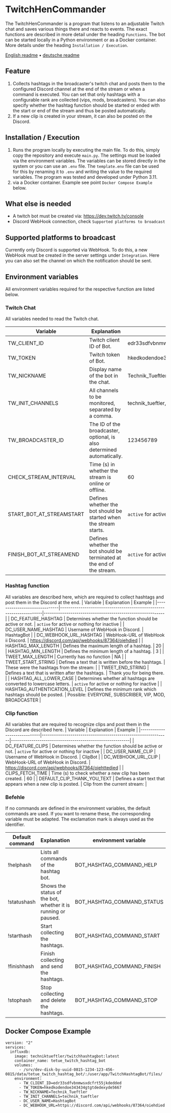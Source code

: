 # TwitchHenCommander
The TwitchHenCommander is a program that listens to an adjustable Twitch chat and saves various things there and reacts to events. The exact functions are described in more detail under the heading `Functions`. The bot can be started locally in a Python environment or as a Docker container. More details under the heading `Installation / Execution`.

[English readme](https://github.com/Technik-Tueftler/TwitchHenCommander/blob/main/README.md)
 • [deutsche readme](https://github.com/Technik-Tueftler/TwitchHenCommander/blob/main/README.de.md)

## Feature
1. Collects hashtags in the broadcaster's twitch chat and posts them to the configured Discord channel at the end of the stream or when a command is executed. You can set that only hashtags with a configurable rank are collected (vips, mods, broadcasters). You can also specify whether the hashtag function should be started or ended with the start or end of the stream and thus be posted automatically.
2. If a new clip is created in your stream, it can also be posted on the Discord.

## Installation / Execution
1. Runs the program locally by executing the main file. To do this, simply copy the repository and execute `main.py`. The settings must be loaded via the environment variables. The variables can be stored directly in the system or you can use an `.env` file. The `template.env` file can be used for this by renaming it to `.env` and writing the value to the required variables. The program was tested and developed under Python 3.11.
2. via a Docker container. Example see point ``Docker Compose Example`` below.

## What else is needed
- A twitch bot must be created via: https://dev.twitch.tv/console
- Discord WebHook connection, check `Supported platforms to broadcast`

## Supported platforms to broadcast
Currently only Discord is supported via WebHook. To do this, a new WebHook must be created in the server settings under `Integration`. Here you can also set the channel on which the notification should be sent.

## Environment variables
All environment variables required for the respective function are listed below.

### Twitch Chat
All variables needed to read the Twitch chat.

| Variable                 | Explanation                                                            | Example                                         |
|--------------------------|------------------------------------------------------------------------|-------------------------------------------------|
| TW_CLIENT_ID             | Twitch client ID of Bot.                                               | edr33sdfvbnmwsxdcfrt55jkdedded                  |
| TW_TOKEN                 | Twitch token of Bot.                                                   | hkedkodendoe343434gtgtdedexyde5667              |
| TW_NICKNAME              | Display name of the bot in the chat.                                   | Technik_Tueftler                                |
| TW_INIT_CHANNELS         | All channels to be monitored, separated by a comma.                    | technik_tueftler,thebrutzler                    |
| TW_BROADCASTER_ID        | The ID of the broadcaster, optional, is also determined automatically. | 123456789                                       |
| CHECK_STREAM_INTERVAL    | Time (s) in whether the stream is online or offline.                   | 60                                              |
| START_BOT_AT_STREAMSTART | Defines whether the bot should be started when the stream starts.      | `active` for active or nothing for inactive     |
| FINISH_BOT_AT_STREAMEND  | Defines whether the bot should be terminated at the end of the stream. | `active` for active or nothing for inactive     |

### Hashtag function
All variables are described here, which are required to collect hashtags and post them in the Discord at the end.
| Variable                     | Explanation                                                         | Example                                                   |
|------------------------------|---------------------------------------------------------------------|-----------------------------------------------------------|
| DC_FEATURE_HASHTAG           | Determines whether the function should be active or not.            | `active` for active or nothing for inactive               |
| DC_USER_NAME_HASHTAG         | Username of WebHook in Discord.                                     | HashtagBot                                                |
| DC_WEBHOOK_URL_HASHTAG       | WebHook-URL of WebHook ii Discord.                                  | https://discord.com/api/webhooks/87364/oiehdied           |
| HASHTAG_MAX_LENGTH           | Defines the maximum length of a hashtag.                            | 20                                                        |
| HASHTAG_MIN_LENGTH           | Defines the minimum length of a hashtag.                            | 3                                                         |
| TWEET_MAX_LENGTH             | Currently has no function                                           | NA                                                        |
| TWEET_START_STRING           | Defines a text that is written before the hashtags.                 | These were the hashtags from the stream:                  |
| TWEET_END_STRING             | Defines a text that is written after the hashtags.                  | Thank you for being there.                                |
| HASHTAG_ALL_LOWER_CASE       | Determines whether all hashtags are converted to lowercase letters. | `active` for active or nothing for inactive               |
| HASHTAG_AUTHENTICATION_LEVEL | Defines the minimum rank which hashtags should be posted.           | Possible: EVERYONE, SUBSCRIBER, VIP, MOD, BROADCASTER     |


### Clip function
All variables that are required to recognize clips and post them in the Discord are described here.
| Variable                    | Explanation                                                  | Example                                                  |
|-----------------------------|--------------------------------------------------------------|----------------------------------------------------------|
| DC_FEATURE_CLIPS            | Determines whether the function should be active or not.     | `active` for active or nothing for inactive              |
| DC_USER_NAME_CLIP           | Username of WebHook in Discord.                              | ClipBot                                                  |
| DC_WEBHOOK_URL_CLIP         | WebHook-URL of WebHook in Discord.                           | https://discord.com/api/webhooks/87364/oiehttedied       |
| CLIPS_FETCH_TIME            | Time (s) to check whether a new clip has been created.       | 60                                                       |
| DEFAULT_CLIP_THANK_YOU_TEXT | Defines a start text that appears when a new clip is posted. | Clip from the current stream:                            |

### Befehle
If no commands are defined in the environment variables, the default commands are used. If you want to rename these, the corresponding variable must be adapted. The exclamation mark is always used as the identifier.

| Default command   | Explanation                                                   | environment variable       |
|-------------------|---------------------------------------------------------------|----------------------------|
| !helphash         | Lists all commands of the hashtag bot.                        | BOT_HASHTAG_COMMAND_HELP   |
| !statushash       | Shows the status of the bot, whether it is running or paused. | BOT_HASHTAG_COMMAND_STATUS |
| !starthash        | Start collecting the hashtags.                                | BOT_HASHTAG_COMMAND_START  |
| !finishhash       | Finish collecting and send the hashtags.                      | BOT_HASHTAG_COMMAND_FINISH |
| !stophash         | Stop collecting and delete the hashtags.                      | BOT_HASHTAG_COMMAND_STOP   |

## Docker Compose Example
````commandline
version: "2"
services:
  influxdb:
    image: techniktueftler/twitchhashtagbot:latest
    container_name: tetue_twitch_hashtag_bot
    volumes:
      - /srv/dev-disk-by-uuid-0815-1234-123-456-0815/data/tetue_twitch_hashtag_bot/:/user/app/TwitchHashtagBot/files/
    environment:
      - TW_CLIENT_ID=edr33sdfvbnmwsxdcfrt55jkdedded
      - TW_TOKEN=hkedkodendoe343434gtgtdedexyde5667
      - TW_NICKNAME=Technik_Tueftler
      - TW_INIT_CHANNELS=technik_tueftler
      - DC_USER_NAME=HashtagBot
      - DC_WEBHOOK_URL=https://discord.com/api/webhooks/87364/oiehdied
````
